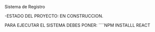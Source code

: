 <h1></h1> Sistema de Registro</h1>

-ESTADO DEL PROYECTO: EN CONSTRUCCION.

PARA EJECUTAR EL SISTEMA DEBES PONER:
 ´´´´NPM INSTALLL REACT
